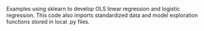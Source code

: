 Examples using sklearn to develop OLS linear regression and logistic regression. This code also imports standardized data and model exploration functions stored in local .py files.
